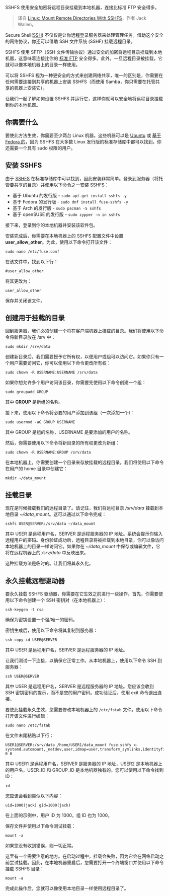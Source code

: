 
<!--
title: Linux：使用SSHFS挂载远程目录
cover: https://cdn.thenewstack.io/media/2024/07/62ac5402-island-2482200_1280.jpg
-->

SSHFS 使用安全加密将远程目录挂载到本地机器，连接比标准 FTP 安全得多。

> 译自 [Linux: Mount Remote Directories With SSHFS](https://thenewstack.io/linux-mount-remote-directories-with-sshfs/)，作者 Jack Wallen。

Secure Shell([SSH](https://thenewstack.io/linux-limit-concurrent-users-on-your-server-with-ssh/)) 不仅仅是让你远程登录服务器来处理管理任务。借助这个安全的网络协议，你还可以借助 SSH 文件系统 (SSHF) 挂载远程目录。

SSHFS 使用 SFTP（SSH 文件传输协议）通过安全的加密将远程目录挂载到本地机器，这意味着连接比你的 [标准 FTP](https://thenewstack.io/create-a-secure-ftp-server-with-linux-and-ssh/) 安全得多。此外，一旦远程目录被挂载，它就可以像本地机器上的目录一样使用。

可以将 SSHFS 视为一种更安全的方式来创建网络共享，唯一的区别是，你需要在任何需要连接到共享的机器上安装 SSHFS（而使用 Samba，你只需要在托管共享的机器上安装它）。

让我们一起了解如何设置 SSHFS 并运行它，这样你就可以安全地将远程目录挂载到你的本地机器。

## 你需要什么

要使此方法生效，你需要至少两台 Linux 机器。这些机器可以是 [Ubuntu](https://thenewstack.io/how-to-install-ubuntu-pro-on-your-servers/) 或 [基于 Fedora 的](https://thenewstack.io/set-up-python-on-fedora-linux-4-steps/)，因为 SSHFS 在大多数 Linux 发行版的标准存储库中都可以找到。你还需要一个具有 sudo 权限的用户。

## 安装 SSHFS

由于 [SSHFS](https://man7.org/linux/man-pages/man1/sshfs.1.html) 在标准存储库中可以找到，因此安装非常简单。登录到服务器（将托管要共享的目录）并使用以下命令之一安装 SSHFS：

- 基于 Ubuntu 的发行版 - `sudo apt-get install sshfs -y`
- 基于 Fedora 的发行版 - `sudo dnf install fuse-sshfs -y`
- 基于 Arch 的发行版 - `sudo pacman -S sshfs`
- 基于 openSUSE 的发行版 - `sudo zypper -n in sshfs`

接下来，登录到你的本地机器并安装该软件包。

安装完成后，你需要在本地机器上的 SSHFS 配置文件中设置 **user_allow_other**。为此，使用以下命令打开该文件：

```
sudo nano /etc/fuse.conf
```
在该文件中，找到以下行：

```
#user_allow_other
```
将其更改为：

```
user_allow_other
```
保存并关闭该文件。

## 创建用于挂载的目录

回到服务器，我们必须创建一个将在客户端机器上挂载的目录。我们将使用以下命令将新目录放在 /srv 中：

```
sudo mkdir /srv/data
```
创建新目录后，我们需要授予它所有权，以便用户或组可以访问它。如果你只有一个用户需要访问它，你可以使用以下命令更改所有权：

```
sudo chown -R USERNAME:USERNAME /srv/data
```
如果你想允许多个用户访问该目录，你需要先使用以下命令创建一个组：

```
sudo groupadd GROUP
```
其中 **GROUP** 是新组的名称。

接下来，使用以下命令将必要的用户添加到该组（一次添加一个）：

```
sudo usermod -aG GROUP USERNAME
```
其中 GROUP 是组的名称，USERNAME 是要添加的用户的名称。

然后，你需要使用以下命令将新目录的所有权更改为新组：

```
sudo chown -R USERNAME:GROUP /srv/data
```

在本地机器上，你需要创建一个目录来存放挂载的远程目录。我们将使用以下命令在用户的 home 目录中创建它：

```
mkdir ~/data_mount
```

## 挂载目录

现在是时候挂载我们的远程目录了。请记住，我们将远程目录 */srv/data* 挂载到本地目录 *~/data_mount*。这可以通过以下命令完成：

```
sshfs USER@SERVER:/srv/data ~/data_mount
```
其中 USER 是远程用户名，SERVER 是远程服务器的 IP 地址。系统会提示你输入远程用户的密码。身份验证成功后，远程目录将被挂载到本地目录，你可以像访问本地机器上的目录一样访问它。如果你在 *~/data_mount* 中保存或编辑文件，它将在远程机器上的 */srv/data* 中反映出来。

这种挂载方法是临时的。让我们将其永久化。

## 永久挂载远程驱动器

要永久挂载 SSHFS 驱动器，你需要在它生效之前进行一些操作。首先，你需要使用以下命令创建一个 SSH 密钥对（在本地机器上）：

```
ssh-keygen -t rsa
```
确保为密钥设置一个强/唯一的密码。

密钥生成后，使用以下命令将其复制到服务器：

```
ssh-copy-id USER@SERVER
```
其中 USER 是远程用户名，SERVER 是远程服务器的 IP 地址。

让我们测试一下连接，以确保它正常工作。从本地机器上，使用以下命令 SSH 到服务器：

```
ssh USER@SERVER
```
其中 USER 是远程用户名，SERVER 是远程服务器的 IP 地址。您应该会收到 SSH 密钥密码的提示，而不是您的用户密码。成功验证后，使用 exit 命令退出连接。

要使此挂载永久生效，您需要修改本地机器上的 `/etc/fstab` 文件。使用以下命令打开该文件进行编辑：

```
sudo nano /etc/fstab
```

在文件末尾粘贴以下行：

```
USER1@SERVER:/srv/data /home/USER1/data_mount fuse.sshfs x-systemd.automount,_netdev,user,idmap=user,transform_symlinks,identityfile=/home/USER2/.ssh/id_rsa,allow_other,default_permissions,uid=USER_ID_N,gid=USER_GID_N 0 0
```

其中 USER1 是远程用户名，SERVER 是服务器的 IP 地址，USER2 是本地机器上的用户名，USER_ID 和 GROUP_ID 是本地机器独有的。您可以使用以下命令找到 ID：

```
id
```

您应该会看到类似以下内容：

```
uid=1000(jack) gid=1000(jack)
```

在上面的示例中，用户 ID 为 1000，组 ID 也为 1000。

保存文件并使用以下命令测试挂载：

```
mount -a
```

如果您没有收到错误，则一切正常。

这里有一个需要注意的地方。在启动过程中，挂载会失败，因为它会在网络启动之前尝试挂载。因此，在本地机器重启后，您需要打开一个终端窗口并使用以下命令挂载 SSHFS 目录：

```
mount -a
```

完成此操作后，您就可以像使用本地目录一样使用远程目录了。